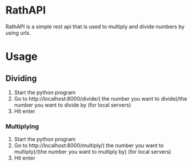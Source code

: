 # RathAPI
RathAPI is a simple rest api that is used to multiply and divide numbers by using urls.

# Usage
## Dividing
1. Start the python program
2. Go to http://localhost:8000/divide/( the number you want to divide)/the number you want to divide by (for local servers)
3. Hit enter
### Multiplying
1. Start the python program
2. Go to http://localhost:8000/multiply/( the number you want to multiply)/(the number you want to multiply by) (for local servers)
3. Hit enter